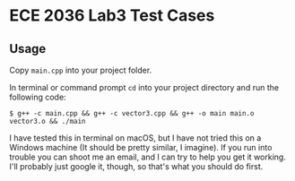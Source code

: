ECE 2036 Lab3 Test Cases
========================

Usage
-----

Copy `main.cpp` into your project folder.

In terminal or command prompt `cd` into your project directory and run the following code:

`$ g++ -c main.cpp && g++ -c vector3.cpp && g++ -o main main.o vector3.o && ./main`

I have tested this in terminal on macOS, but I have not tried this on a Windows machine (It should be pretty similar, I imagine).
If you run into trouble you can shoot me an email, and I can try to help you get it working. I'll probably just google it, though, so that's what you should do first.

